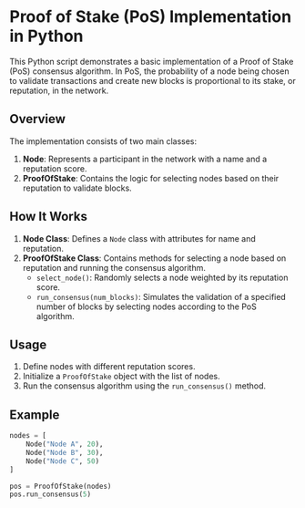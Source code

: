 # Proof of Stake (PoS) Implementation in Python

This Python script demonstrates a basic implementation of a Proof of Stake (PoS) consensus algorithm. In PoS, the probability of a node being chosen to validate transactions and create new blocks is proportional to its stake, or reputation, in the network.

## Overview

The implementation consists of two main classes:

1. **Node**: Represents a participant in the network with a name and a reputation score.
2. **ProofOfStake**: Contains the logic for selecting nodes based on their reputation to validate blocks.

## How It Works

1. **Node Class**: Defines a `Node` class with attributes for name and reputation.
2. **ProofOfStake Class**: Contains methods for selecting a node based on reputation and running the consensus algorithm.
    - `select_node()`: Randomly selects a node weighted by its reputation score.
    - `run_consensus(num_blocks)`: Simulates the validation of a specified number of blocks by selecting nodes according to the PoS algorithm.

## Usage

1. Define nodes with different reputation scores.
2. Initialize a `ProofOfStake` object with the list of nodes.
3. Run the consensus algorithm using the `run_consensus()` method.

## Example

```python
nodes = [
    Node("Node A", 20),
    Node("Node B", 30),
    Node("Node C", 50)
]

pos = ProofOfStake(nodes)
pos.run_consensus(5)
